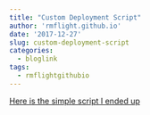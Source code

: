 ```yaml
---
title: "Custom Deployment Script"
author: 'rmflight.github.io'
date: '2017-12-27'
slug: custom-deployment-script
categories:
  - bloglink
tags:
  - rmflightgithubio
---
```


[Here is the simple script I ended up<i class="fas fa-external-link-alt"></i>](http://rmflight.github.io/post/custom-deployment-script/)

